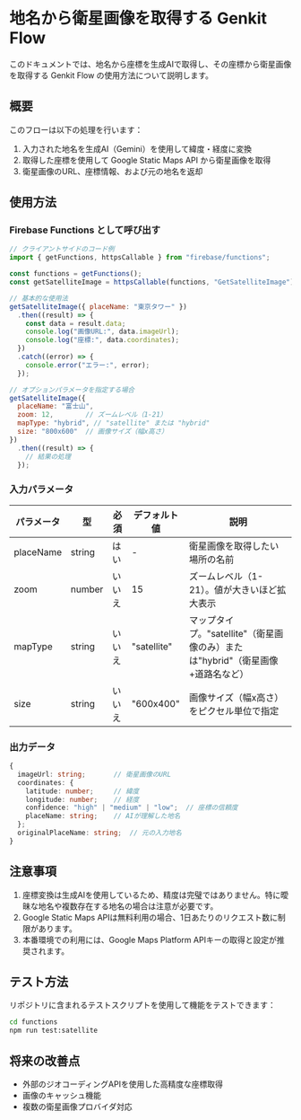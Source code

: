 # 地名から衛星画像を取得する Genkit Flow

このドキュメントでは、地名から座標を生成AIで取得し、その座標から衛星画像を取得する Genkit Flow の使用方法について説明します。

## 概要

このフローは以下の処理を行います：

1. 入力された地名を生成AI（Gemini）を使用して緯度・経度に変換
2. 取得した座標を使用して Google Static Maps API から衛星画像を取得
3. 衛星画像のURL、座標情報、および元の地名を返却

## 使用方法

### Firebase Functions として呼び出す

```javascript
// クライアントサイドのコード例
import { getFunctions, httpsCallable } from "firebase/functions";

const functions = getFunctions();
const getSatelliteImage = httpsCallable(functions, "GetSatelliteImage");

// 基本的な使用法
getSatelliteImage({ placeName: "東京タワー" })
  .then((result) => {
    const data = result.data;
    console.log("画像URL:", data.imageUrl);
    console.log("座標:", data.coordinates);
  })
  .catch((error) => {
    console.error("エラー:", error);
  });

// オプションパラメータを指定する場合
getSatelliteImage({
  placeName: "富士山",
  zoom: 12,        // ズームレベル（1-21）
  mapType: "hybrid", // "satellite" または "hybrid"
  size: "800x600"  // 画像サイズ（幅x高さ）
})
  .then((result) => {
    // 結果の処理
  });
```

### 入力パラメータ

| パラメータ | 型 | 必須 | デフォルト値 | 説明 |
|------------|------|----------|--------------|-------------|
| placeName | string | はい | - | 衛星画像を取得したい場所の名前 |
| zoom | number | いいえ | 15 | ズームレベル（1-21）。値が大きいほど拡大表示 |
| mapType | string | いいえ | "satellite" | マップタイプ。"satellite"（衛星画像のみ）または"hybrid"（衛星画像+道路名など） |
| size | string | いいえ | "600x400" | 画像サイズ（幅x高さ）をピクセル単位で指定 |

### 出力データ

```typescript
{
  imageUrl: string;       // 衛星画像のURL
  coordinates: {
    latitude: number;     // 緯度
    longitude: number;    // 経度
    confidence: "high" | "medium" | "low";  // 座標の信頼度
    placeName: string;    // AIが理解した地名
  };
  originalPlaceName: string;  // 元の入力地名
}
```

## 注意事項

1. 座標変換は生成AIを使用しているため、精度は完璧ではありません。特に曖昧な地名や複数存在する地名の場合は注意が必要です。
2. Google Static Maps APIは無料利用の場合、1日あたりのリクエスト数に制限があります。
3. 本番環境での利用には、Google Maps Platform APIキーの取得と設定が推奨されます。

## テスト方法

リポジトリに含まれるテストスクリプトを使用して機能をテストできます：

```bash
cd functions
npm run test:satellite
```

## 将来の改善点

- 外部のジオコーディングAPIを使用した高精度な座標取得
- 画像のキャッシュ機能
- 複数の衛星画像プロバイダ対応